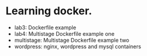 # Learning docker.
- lab3: Dockerfile example
- lab4: Multistage Dockerfile example one
- multistage: Multistage Dockerfile example two
- wordpress: nginx, wordpress and mysql containers
